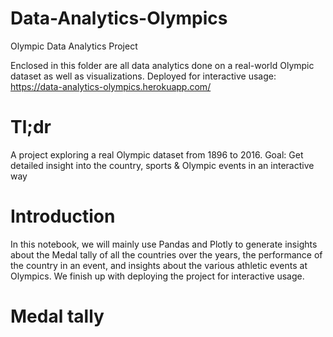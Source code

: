 # Data-Analytics-Olympics

Olympic Data Analytics Project

Enclosed in this folder are all data analytics done on a real-world Olympic dataset as well as visualizations. 
Deployed for interactive usage: https://data-analytics-olympics.herokuapp.com/

# Tl;dr
A project exploring a real Olympic dataset from 1896 to 2016.
Goal: Get detailed insight into the country, sports & Olympic events in an interactive way

# Introduction
In this notebook, we will mainly use Pandas and Plotly to generate insights about the Medal tally of all the countries over the years, the performance of the country in an event, and insights about the various athletic events at Olympics. We finish up with deploying the project for interactive usage. 
 
 
# Medal tally


